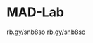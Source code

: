 # MAD-Lab
rb.gy/snb8so
<a href="https://drive.google.com/drive/folders/105RJZTFVkRXU7GLyWL-upWf-J76hEfLP">rb.gy/snb8so</a>
